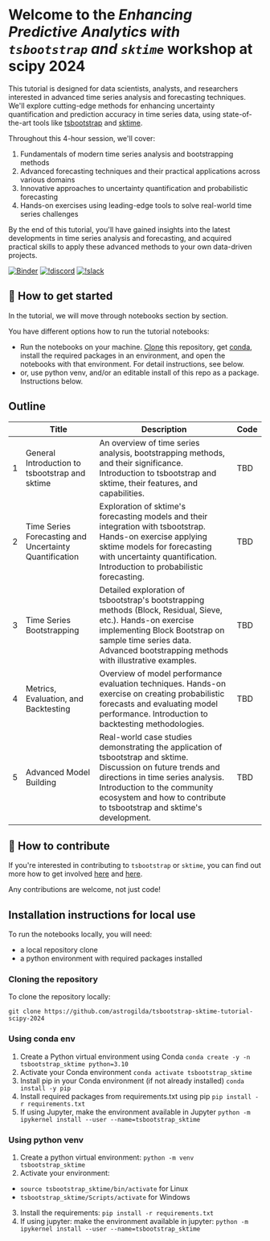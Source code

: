 Welcome to the *Enhancing Predictive Analytics with `tsbootstrap` and `sktime`* workshop at scipy 2024
============================================

This tutorial is designed for data scientists, analysts, and researchers interested in advanced time series analysis and forecasting techniques. We'll explore cutting-edge methods for enhancing uncertainty quantification and prediction accuracy in time series data, using state-of-the-art tools like [tsbootstrap](www.github.com/astrogilda/tsbootstrap) and [sktime](www.github.com/sktime/sktime).

Throughout this 4-hour session, we'll cover:

1. Fundamentals of modern time series analysis and bootstrapping methods
2. Advanced forecasting techniques and their practical applications across various domains
3. Innovative approaches to uncertainty quantification and probabilistic forecasting
4. Hands-on exercises using leading-edge tools to solve real-world time series challenges

By the end of this tutorial, you'll have gained insights into the latest developments in time series analysis and forecasting, and acquired practical skills to apply these advanced methods to your own data-driven projects.


[![Binder](https://mybinder.org/badge_logo.svg)](https://mybinder.org/v2/gh/tsbootstrap-sktime-tutorial-scipy-2024/main?filepath=notebooks) [![!discord](https://img.shields.io/static/v1?logo=discord&label=discord&message=chat&color=lightgreen)](https://discord.com/invite/54ACzaFsn7) [![!slack](https://img.shields.io/static/v1?logo=linkedin&label=LinkedIn&message=news&color=lightblue)](https://www.linkedin.com/in/sankalp-gilda/)

## :rocket: How to get started

In the tutorial, we will move through notebooks section by section.

You have different options how to run the tutorial notebooks:

* Run the notebooks on your machine. [Clone] this repository, get [conda], install the required packages in an environment, and open the notebooks with that environment. For detail instructions, see below.
* or, use python venv, and/or an editable install of this repo as a package. Instructions below.

[clone]: https://help.github.com/en/github/creating-cloning-and-archiving-repositories/cloning-a-repository
[conda]: https://docs.conda.io/en/latest/

## Outline

| | Title | Description | Code |
| ---- | ---------------------------- | ------------------------------------------------------------ | ---- |
| 1 | General Introduction to tsbootstrap and sktime | An overview of time series analysis, bootstrapping methods, and their significance. Introduction to tsbootstrap and sktime, their features, and capabilities. | TBD |
| 2 | Time Series Forecasting and Uncertainty Quantification | Exploration of sktime's forecasting models and their integration with tsbootstrap. Hands-on exercise applying sktime models for forecasting with uncertainty quantification. Introduction to probabilistic forecasting. | TBD |
| 3 | Time Series Bootstrapping | Detailed exploration of tsbootstrap's bootstrapping methods (Block, Residual, Sieve, etc.). Hands-on exercise implementing Block Bootstrap on sample time series data. Advanced bootstrapping methods with illustrative examples. | TBD |
| 4 | Metrics, Evaluation, and Backtesting | Overview of model performance evaluation techniques. Hands-on exercise on creating probabilistic forecasts and evaluating model performance. Introduction to backtesting methodologies. | TBD |
| 5 | Advanced Model Building | Real-world case studies demonstrating the application of tsbootstrap and sktime. Discussion on future trends and directions in time series analysis. Introduction to the community ecosystem and how to contribute to tsbootstrap and sktime's development. | TBD |



## :wave: How to contribute

If you're interested in contributing to `tsbootstrap` or `sktime`, you can find out more how to get involved [here](https://github.com/astrogilda/tsbootstrap/blob/main/CONTRIBUTING.md) and  [here](https://www.sktime.net/en/latest/get_involved.html).

Any contributions are welcome, not just code!

## Installation instructions for local use

To run the notebooks locally, you will need:

* a local repository clone
* a python environment with required packages installed

### Cloning the repository

To clone the repository locally:

`git clone https://github.com/astrogilda/tsbootstrap-sktime-tutorial-scipy-2024`

### Using conda env

1. Create a Python virtual environment using Conda
`conda create -y -n tsbootstrap_sktime python=3.10`
2. Activate your Conda environment
`conda activate tsbootstrap_sktime`
3. Install pip in your Conda environment (if not already installed)
`conda install -y pip`
4. Install required packages from requirements.txt using pip
`pip install -r requirements.txt`
5. If using Jupyter, make the environment available in Jupyter
`python -m ipykernel install --user --name=tsbootstrap_sktime`


### Using python venv

1. Create a python virtual environment:
`python -m venv tsbootstrap_sktime`
2. Activate your environment:
 - `source tsbootstrap_sktime/bin/activate` for Linux
 - `tsbootstrap_sktime/Scripts/activate` for Windows
3. Install the requirements:
`pip install -r requirements.txt`
4. If using jupyter: make the environment available in jupyter:
`python -m ipykernel install --user --name=tsbootstrap_sktime`
